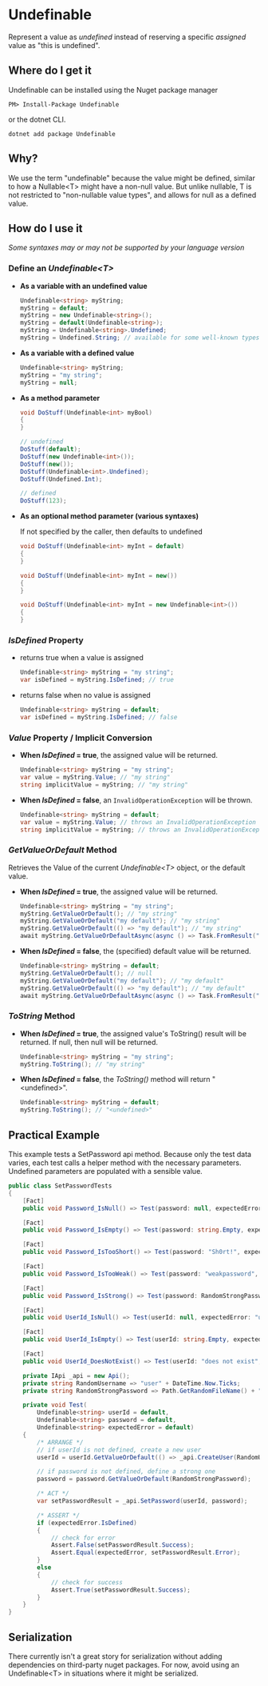 # Undefinable
Represent a value as *undefined* instead of reserving a specific *assigned* value as "this is undefined".

## Where do I get it

Undefinable can be installed using the Nuget package manager 

```
PM> Install-Package Undefinable
```

or the dotnet CLI.

```
dotnet add package Undefinable
```

## Why?

We use the term "undefinable" because the value might be defined, similar to how a Nullable&lt;T&gt; might have a non-null value.  But unlike nullable, T is not restricted to "non-nullable value types", and allows for null as a defined value.

## How do I use it

*Some syntaxes may or may not be supported by your language version*

### Define an *Undefinable&lt;T&gt;*

* **As a variable with an undefined value**

    ```csharp
    Undefinable<string> myString;
    myString = default;
    myString = new Undefinable<string>();
    myString = default(Undefinable<string>);
    myString = Undefinable<string>.Undefined;
    myString = Undefined.String; // available for some well-known types
    ```

* **As a variable with a defined value**

    ```csharp
    Undefinable<string> myString;
    myString = "my string";
    myString = null;
    ```

* **As a method parameter**

    ```csharp
    void DoStuff(Undefinable<int> myBool) 
    {
    }

    // undefined
    DoStuff(default);
    DoStuff(new Undefinable<int>());
    DoStuff(new());
    DoStuff(Undefinable<int>.Undefined);
    DoStuff(Undefined.Int);

    // defined
    DoStuff(123);
    ```

* **As an optional method parameter (various syntaxes)**
   
    If not specified by the caller, then defaults to undefined

    ```csharp
    void DoStuff(Undefinable<int> myInt = default)
    {
    }

    void DoStuff(Undefinable<int> myInt = new())
    {
    }

    void DoStuff(Undefinable<int> myInt = new Undefinable<int>())
    {
    }
    ```

### *IsDefined* Property

* returns true when a value is assigned

    ```csharp
    Undefinable<string> myString = "my string";
    var isDefined = myString.IsDefined; // true
    ```

* returns false when no value is assigned

    ```csharp
    Undefinable<string> myString = default;
    var isDefined = myString.IsDefined; // false
    ```

### *Value* Property / Implicit Conversion

* **When *IsDefined* = true**, the assigned value will be returned.

    ```csharp
    Undefinable<string> myString = "my string";
    var value = myString.Value; // "my string"
    string implicitValue = myString; // "my string"
    ``` 

* **When *IsDefined* = false**, an `InvalidOperationException` will be thrown.

    ```csharp
    Undefinable<string> myString = default;
    var value = myString.Value; // throws an InvalidOperationException 
    string implicitValue = myString; // throws an InvalidOperationException
    ``` 

### *GetValueOrDefault* Method
Retrieves the Value of the current _Undefinable&lt;T&gt;_ object, or the default value.

* **When *IsDefined* = true**, the assigned value will be returned.

    ```csharp
    Undefinable<string> myString = "my string";
    myString.GetValueOrDefault(); // "my string"
    myString.GetValueOrDefault("my default"); // "my string"
    myString.GetValueOrDefault(() => "my default"); // "my string"
    await myString.GetValueOrDefaultAsync(async () => Task.FromResult("my default")); // "my string"
    ``` 

* **When *IsDefined* = false**, the (specified) default value will be returned. 

    ```csharp
    Undefinable<string> myString = default;
    myString.GetValueOrDefault(); // null
    myString.GetValueOrDefault("my default"); // "my default"
    myString.GetValueOrDefault(() => "my default"); // "my default"
    await myString.GetValueOrDefaultAsync(async () => Task.FromResult("my default")); // "my default"
    ``` 

### *ToString* Method

* **When *IsDefined* = true**, the assigned value's ToString() result will be returned.  If null, then null will be returned.

    ```csharp
    Undefinable<string> myString = "my string";
    myString.ToString(); // "my string"
    ``` 

* **When *IsDefined* = false**, the *ToString()* method will return "&lt;undefined&gt;".  
    
    ```csharp
    Undefinable<string> myString = default;
    myString.ToString(); // "<undefined>"
    ``` 

## Practical Example

This example tests a SetPassword api method.  Because only the test data varies, each test calls a helper method with the necessary parameters.  Undefined parameters are populated with a sensible value.

   ```csharp
   public class SetPasswordTests
   {
       [Fact]
       public void Password_IsNull() => Test(password: null, expectedError: "password is required");

       [Fact]
       public void Password_IsEmpty() => Test(password: string.Empty, expectedError: "password is invalid");

       [Fact]
       public void Password_IsTooShort() => Test(password: "Sh0rt!", expectedError: "password is too short");

       [Fact]
       public void Password_IsTooWeak() => Test(password: "weakpassword", expectedError: "password is too weak");

       [Fact]
       public void Password_IsStrong() => Test(password: RandomStrongPassword);

       [Fact]
       public void UserId_IsNull() => Test(userId: null, expectedError: "userId is required");

       [Fact]
       public void UserId_IsEmpty() => Test(userId: string.Empty, expectedError: "userId is invalid");

       [Fact]
       public void UserId_DoesNotExist() => Test(userId: "does not exist", expectedError: "userId not found");

       private IApi _api = new Api();
       private string RandomUsername => "user" + DateTime.Now.Ticks;
       private string RandomStrongPassword => Path.GetRandomFileName() + "A1a";

       private void Test(
           Undefinable<string> userId = default, 
           Undefinable<string> password = default,
           Undefinable<string> expectedError = default)
       {
           /* ARRANGE */
           // if userId is not defined, create a new user
           userId = userId.GetValueOrDefault(() => _api.CreateUser(RandomUsername, RandomStrongPassword).UserId);

           // if password is not defined, define a strong one
           password = password.GetValueOrDefault(RandomStrongPassword);

           /* ACT */
           var setPasswordResult = _api.SetPassword(userId, password);

           /* ASSERT */
           if (expectedError.IsDefined)
           {
               // check for error
               Assert.False(setPasswordResult.Success);
               Assert.Equal(expectedError, setPasswordResult.Error);
           }
           else
           {
               // check for success
               Assert.True(setPasswordResult.Success);
           }
       }
   }
   ```

## Serialization

There currently isn't a great story for serialization without adding dependencies on third-party nuget packages. For now, avoid using an Undefinable&lt;T&gt; in situations where it might be serialized.